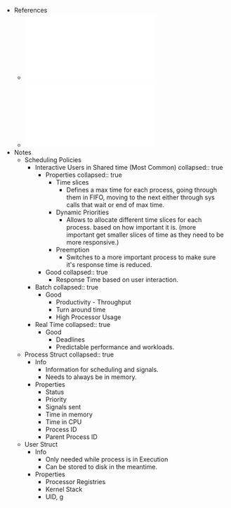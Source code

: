 - References
	- ![15 - Escalonamento - introducao.pdf](../assets/15_-_Escalonamento_-_introducao_1735459487251_0.pdf)
	- ![16 - Escalonamento - unix e linux.pdf](../assets/16_-_Escalonamento_-_unix_e_linux_1735459490265_0.pdf)
- Notes
	- Scheduling Policies
		- Interactive Users in Shared time (Most Common)
		  collapsed:: true
			- Properties
			  collapsed:: true
				- Time slices
					- Defines a max time for each process, going through them in FIFO, moving to the next either through sys calls that wait or end of max time.
				- Dynamic Priorities
					- Allows to allocate different time slices for each process. based on how important it is. (more important get smaller slices of time as they need to be more responsive.)
				- Preemption
					- Switches to a more important process to make sure it's response time is reduced.
			- Good
			  collapsed:: true
				- Response Time based on user interaction.
		- Batch
		  collapsed:: true
			- Good
				- Productivity - Throughput
				- Turn around time
				- High Processor Usage
		- Real Time
		  collapsed:: true
			- Good
				- Deadlines
				- Predictable performance and workloads.
	- Process Struct
	  collapsed:: true
		- Info
			- Information for scheduling and signals.
			- Needs to always be in memory.
		- Properties
			- Status
			- Priority
			- Signals sent
			- Time in memory
			- Time in CPU
			- Process ID
			- Parent Process ID
	- User Struct
		- Info
			- Only needed while process is in Execution
			- Can be stored to disk in the meantime.
		- Properties
			- Processor Registries
			- Kernel Stack
			- UID, g